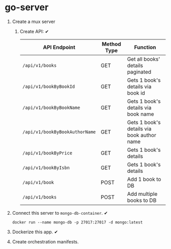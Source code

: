 # go-server

1. Create a mux server

   1. Create API: ✔

      | API Endpoint                   | Method Type | Function                                   |
      | ------------------------------ | ----------- | ------------------------------------------ |
      | `/api/v1/books`                | GET         | Get all books' details paginated           |
      | `/api/v1/bookByBookId`         | GET         | Gets 1 book's details via book id          |
      | `/api/v1/bookByBookName`       | GET         | Gets 1 book's details via book name        |
      | `/api/v1/bookByBookAuthorName` | GET         | Gets 1 book's details via book author name |
      | `/api/v1/bookByPrice`          | GET         | Gets 1 book's details                      |
      | `/api/v1/bookByIsbn`           | GET         | Gets 1 book's details                      |
      | `/api/v1/book`                 | POST        | Add 1 book to DB                           |
      | `/api/v1/books`                | POST        | Add multiple books to DB                   |

2. Connect this server to `mongo-db-container`. ✔

   ```shell
   docker run --name mongo-db -p 27017:27017 -d mongo:latest
   ```

3. Dockerize this app. ✔

4. Create orchestration manifests.
